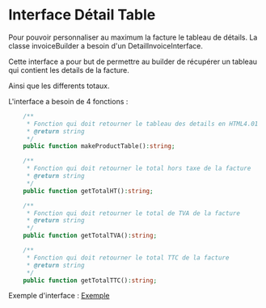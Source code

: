 # Interface Détail Table

Pour pouvoir personnaliser au maximum la facture le tableau de détails. La classe invoiceBuilder a besoin d'un DetailInvoiceInterface.

Cette interface a pour but de permettre au builder de récupérer un tableau qui contient les details de la facture.

Ainsi que les differents totaux.

L'interface a besoin de 4 fonctions : 

```PHP
    /**
     * Fonction qui doit retourner le tableau des details en HTML4.01
     * @return string
     */
    public function makeProductTable():string;

    /**
     * Fonction qui doit retourner le total hors taxe de la facture
     * @return string
     */
    public function getTotalHT():string;

    /**
     * Fonction qui doit retourner le total de TVA de la facture
     * @return string
     */
    public function getTotalTVA():string;

    /**
     * Fonction qui doit retourner le total TTC de la facture
     * @return string
     */
    public function getTotalTTC():string;
```

Exemple d'interface : [Exemple](../src/DetailsTableExemple.php)
